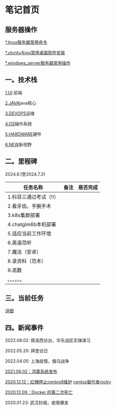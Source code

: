 # 笔记首页
## 服务器操作

[*.linux服务器常用命令](devops/linux_server.md)

[*.utuntu与ios常用桌面软件安装](devops/linux_desktop.md)

[*.windows_server服务器常用操作](devops/windows_server.md)

## 一。技术栈
[1.UI](ui/index.md) 前端

[2.JAVA](java/index.md)java核心

[3.DEVOPS](devops/index.md)运维

[4.OS](os/index.md)操作系统

[5.HARDWARE](hardware/index.md)硬件

[6.NEW](new/index.md)新视野

## 二。里程碑

2024.6.1至2024.7.31

| 任务名称              | 备注 | 是否完成 |
| --------------------- | ---- | -------- |
| 1.科目三通过考试（‼️） |      |          |
| 2.看牙齿，手腕手术    |      |          |
| 3.k8s集群部署         |      |          |
| 4.chatglm6b本机部署   |      |          |
| 5.适应当前工作环境    |      |          |
| 6.英语范听            |      |          |
| 7.魔法（安卓）        |      |          |
| 8.录资料（范本）      |      |          |
| 9.高数                |      |          |
| 。。。。。。          |      |          |

## 三。当前任务

[详细](new/plan/pending.md)

## 四。新闻事件

2022.08.02: 佩洛西访台，华东战区实弹演习

2022.05.20:  拜登访日

2022.04.05:  上海疫情，俄乌战争

[2021.06.02：鸿蒙系统发布](https://new.qq.com/omn/20210603/20210603A05LDA00.html)

[2020.12.12：红帽停止centos8维护](https://blog.csdn.net/weixin_40787712/article/details/111087380)                 [centos替代者rocky](https://rockylinux.org/)

[2020.12.09：Docker 的第二次死亡](https://mp.weixin.qq.com/s?__biz=MjM5MDE0Mjc4MA==&mid=2651056444&idx=1&sn=5bae19652a7cfbb41a9b97d52e7e14e1&chksm=bdbe116f8ac9987911ad0c3930224aa8e8cbb450f13f920914ba981f886f18be240930bdfc4e&mpshare=1&srcid=1211hYlAf9yY3uQzNbtkh9RK&sharer_sharetime=1607646239134&sharer_shareid=f0873e5f0f6628e98cc9802ff41cd253&scene=2&subscene=2&clicktime=1607941347&enterid=1607941347&ascene=2&devicetype=android-28&version=27001539&nettype=WIFI&abtest_cookie=AAACAA%3D%3D&lang=zh_CN&exportkey=Aa03qbJiUGtLjDLR50YzxHc%3D&pass_ticket=mVWrUNGU3Y9KumxAk0idO%2BizCXMz6ZH1M6Mz32HvN%2BoNjM4zwl8Ukqr9ySixIJEc&wx_header=1)

2020.01.23:  武汉封城，疫情爆发



